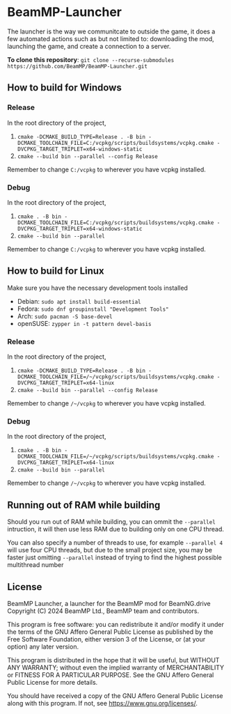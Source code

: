 # BeamMP-Launcher

The launcher is the way we communitcate to outside the game, it does a few automated actions such as but not limited to: downloading the mod, launching the game, and create a connection to a server.

**To clone this repository**: `git clone --recurse-submodules https://github.com/BeamMP/BeamMP-Launcher.git`

## How to build for Windows

### Release

In the root directory of the project,
1. `cmake -DCMAKE_BUILD_TYPE=Release . -B bin -DCMAKE_TOOLCHAIN_FILE=C:/vcpkg/scripts/buildsystems/vcpkg.cmake -DVCPKG_TARGET_TRIPLET=x64-windows-static`
2. `cmake --build bin --parallel --config Release`

Remember to change `C:/vcpkg` to wherever you have vcpkg installed.

### Debug

In the root directory of the project,
1. `cmake . -B bin -DCMAKE_TOOLCHAIN_FILE=C:/vcpkg/scripts/buildsystems/vcpkg.cmake -DVCPKG_TARGET_TRIPLET=x64-windows-static`
2. `cmake --build bin --parallel`

Remember to change `C:/vcpkg` to wherever you have vcpkg installed.

## How to build for Linux

Make sure you have the necessary development tools installed

- Debian: `sudo apt install build-essential`
- Fedora: `sudo dnf groupinstall "Development Tools"`
- Arch: `sudo pacman -S base-devel`
- openSUSE: `zypper in -t pattern devel-basis`

### Release

In the root directory of the project,
1. `cmake -DCMAKE_BUILD_TYPE=Release . -B bin -DCMAKE_TOOLCHAIN_FILE=/~/vcpkg/scripts/buildsystems/vcpkg.cmake -DVCPKG_TARGET_TRIPLET=x64-linux`
2. `cmake --build bin --parallel --config Release`

Remember to change `/~/vcpkg` to wherever you have vcpkg installed.

### Debug

In the root directory of the project,
1. `cmake . -B bin -DCMAKE_TOOLCHAIN_FILE=/~/vcpkg/scripts/buildsystems/vcpkg.cmake -DVCPKG_TARGET_TRIPLET=x64-linux`
2. `cmake --build bin --parallel`

Remember to change `/~/vcpkg` to wherever you have vcpkg installed.

## Running out of RAM while building

Should you run out of RAM while building, you can ommit the `--parallel` intruction, it will then use less RAM due to building only on one CPU thread.

You can also specify a number of threads to use, for example `--parallel 4` will use four CPU threads, but due to the small project size, you may be faster just omitting `--parallel` instead of trying to find the highest possible multithread number


## License

BeamMP Launcher, a launcher for the BeamMP mod for BeamNG.drive
Copyright (C) 2024 BeamMP Ltd., BeamMP team and contributors.

This program is free software: you can redistribute it and/or modify
it under the terms of the GNU Affero General Public License as published
by the Free Software Foundation, either version 3 of the License, or
(at your option) any later version.

This program is distributed in the hope that it will be useful,
but WITHOUT ANY WARRANTY; without even the implied warranty of
MERCHANTABILITY or FITNESS FOR A PARTICULAR PURPOSE.  See the
GNU Affero General Public License for more details.

You should have received a copy of the GNU Affero General Public License
along with this program.  If not, see <https://www.gnu.org/licenses/>.
